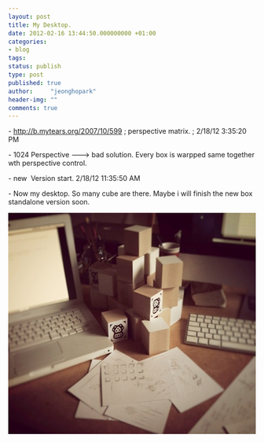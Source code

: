 ```yaml
---
layout: post
title: My Desktop.
date: 2012-02-16 13:44:50.000000000 +01:00
categories:
- blog
tags:
status: publish
type: post
published: true
author:     "jeonghopark"
header-img: ""
comments: true
---
```

<p>- <a href="http://b.mytears.org/2007/10/599">http://b.mytears.org/2007/10/599</a> ; perspective matrix. ; 2/18/12 3:35:20 PM</p>
<p>- 1024 Perspective ---&gt; bad solution. Every box is warpped same together wth perspective control.</p>
<p>- new  Version start. 2/18/12 11:35:50 AM</p>
<p>- Now my desktop. So many cube are there. Maybe i will finish the new box standalone version soon.</p>
<p><img src="/assets/20120216_myDesktop.jpg" alt="20120216_myDesktop.jpg" width="600" height="450" class="alignnone size-full wp-image-2439" /></p>
